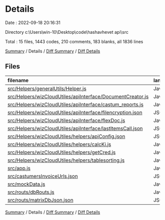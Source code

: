# Details

Date : 2022-09-18 20:16:31

Directory c:\\Users\\win-10\\Desktop\\code\\hashavhevet api\\src

Total : 15 files,  1443 codes, 210 comments, 183 blanks, all 1836 lines

[Summary](results.md) / Details / [Diff Summary](diff.md) / [Diff Details](diff-details.md)

## Files
| filename | language | code | comment | blank | total |
| :--- | :--- | ---: | ---: | ---: | ---: |
| [src/Helpers/generalUtils/Helper.js](/src/Helpers/generalUtils/Helper.js) | JavaScript | 239 | 21 | 32 | 292 |
| [src/Helpers/wizCloudUtiles/apiInterface/DocumentCreator.js](/src/Helpers/wizCloudUtiles/apiInterface/DocumentCreator.js) | JavaScript | 73 | 10 | 11 | 94 |
| [src/Helpers/wizCloudUtiles/apiInterface/castum_reports.js](/src/Helpers/wizCloudUtiles/apiInterface/castum_reports.js) | JavaScript | 31 | 11 | 7 | 49 |
| [src/Helpers/wizCloudUtiles/apiInterface/filencryption.json](/src/Helpers/wizCloudUtiles/apiInterface/filencryption.json) | JSON | 40 | 0 | 6 | 46 |
| [src/Helpers/wizCloudUtiles/apiInterface/flexDoc.js](/src/Helpers/wizCloudUtiles/apiInterface/flexDoc.js) | JavaScript | 111 | 24 | 22 | 157 |
| [src/Helpers/wizCloudUtiles/apiInterface/lastItemsCall.json](/src/Helpers/wizCloudUtiles/apiInterface/lastItemsCall.json) | JSON | 0 | 0 | 1 | 1 |
| [src/Helpers/wizCloudUtiles/helpers/apiConfig.json](/src/Helpers/wizCloudUtiles/helpers/apiConfig.json) | JSON | 24 | 0 | 5 | 29 |
| [src/Helpers/wizCloudUtiles/helpers/calcKi.js](/src/Helpers/wizCloudUtiles/helpers/calcKi.js) | JavaScript | 110 | 16 | 12 | 138 |
| [src/Helpers/wizCloudUtiles/helpers/getCred.js](/src/Helpers/wizCloudUtiles/helpers/getCred.js) | JavaScript | 44 | 4 | 9 | 57 |
| [src/Helpers/wizCloudUtiles/helpers/tablesorting.js](/src/Helpers/wizCloudUtiles/helpers/tablesorting.js) | JavaScript | 58 | 14 | 10 | 82 |
| [src/app.js](/src/app.js) | JavaScript | 282 | 16 | 25 | 323 |
| [src/castumersInvoiceUrls.json](/src/castumersInvoiceUrls.json) | JSON | 159 | 0 | 0 | 159 |
| [src/mockData.js](/src/mockData.js) | JavaScript | 120 | 10 | 11 | 141 |
| [src/routs/dbRouts.js](/src/routs/dbRouts.js) | JavaScript | 139 | 84 | 32 | 255 |
| [src/routs/matrixDbJson.json](/src/routs/matrixDbJson.json) | JSON | 13 | 0 | 0 | 13 |

[Summary](results.md) / Details / [Diff Summary](diff.md) / [Diff Details](diff-details.md)